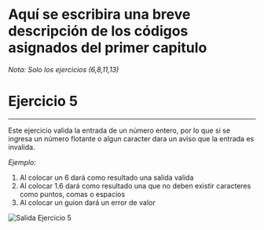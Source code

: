 # Aquí se escribira una breve descripción de los códigos asignados del primer capitulo 

*Nota: Solo los ejercicios (6,8,11,13)*

# Ejercicio 5
---

Este ejercicio valida la entrada de un número entero, por lo que si se ingresa un número flotante o algun caracter dara un aviso que la entrada es invalida.

*Ejemplo:*

1. Al colocar un 6 dará como resultado una salida valida
2. Al colocar 1.6 dará como resultado una que no deben existir caracteres como puntos, comas o espacios
3. Al colocar un guion dará un error de valor

 ![Salida Ejercicio 5](/codigosMantenimiento/Capitulo1/ejercicio05.png)